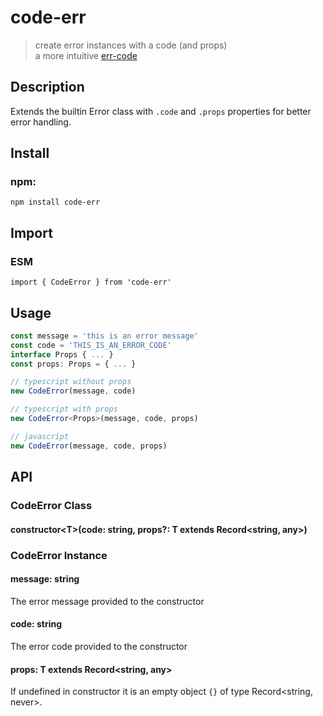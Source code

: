 # code-err

> create error instances with a code (and props)<br/>
> a more intuitive [err-code](https://github.com/IndigoUnited/js-err-code)<br/>

## Description

Extends the builtin Error class with `.code` and `.props` properties for better error handling.

## Install

### npm:

`npm install code-err`

## Import

### ESM

`import { CodeError } from 'code-err'`

<!--
### CJS

`const { CodeError } = require('code-err')`
-->

## Usage

```ts
const message = 'this is an error message'
const code = 'THIS_IS_AN_ERROR_CODE'
interface Props { ... }
const props: Props = { ... }

// typescript without props
new CodeError(message, code)

// typescript with props
new CodeError<Props>(message, code, props)

// javascript
new CodeError(message, code, props)
```

## API

### CodeError Class

#### constructor\<T\>(code: string, props?: T extends Record<string, any>)

### CodeError Instance

#### message: string

The error message provided to the constructor

#### code: string

The error code provided to the constructor

#### props: T extends Record<string, any>

If undefined in constructor it is an empty object `{}` of type Record<string, never>.


